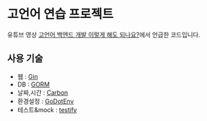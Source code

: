 # 고언어 연습 프로젝트

유튜브 영상 [고언어 백엔드 개발 이렇게 해도 되나요?](https://youtu.be/XPwZJ3A0cUA)에서 언급한 코드입니다.

## 사용 기술

* 웹 : [Gin](https://github.com/gin-gonic/gin)
* DB : [GORM](https://gorm.io/)
* 날짜,시간 : [Carbon](https://github.com/golang-module/carbon)
* 환경설정 : [GoDotEnv](https://github.com/joho/godotenv)
* 테스트&mock : [testify](https://github.com/stretchr/testify)
